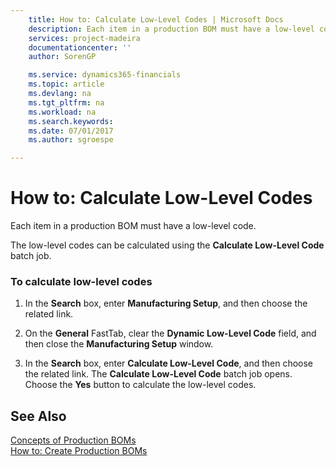 ```yaml
---
    title: How to: Calculate Low-Level Codes | Microsoft Docs
    description: Each item in a production BOM must have a low-level code.
    services: project-madeira
    documentationcenter: ''
    author: SorenGP

    ms.service: dynamics365-financials
    ms.topic: article
    ms.devlang: na
    ms.tgt_pltfrm: na
    ms.workload: na
    ms.search.keywords:
    ms.date: 07/01/2017
    ms.author: sgroespe

---
```

# How to: Calculate Low-Level Codes
Each item in a production BOM must have a low-level code.  
  
 The low-level codes can be calculated using the **Calculate Low-Level Code** batch job.  
  
### To calculate low-level codes  
  
1.  In the **Search** box, enter **Manufacturing Setup**, and then choose the related link.  
  
2.  On the **General** FastTab, clear the **Dynamic Low-Level Code** field, and then close the **Manufacturing Setup** window.  
  
3.  In the **Search** box, enter **Calculate Low-Level Code**, and then choose the related link. The **Calculate Low-Level Code** batch job opens. Choose the **Yes** button to calculate the low-level codes.  
  
## See Also  
 [Concepts of Production BOMs](../concepts-of-production-boms.md)   
 [How to: Create Production BOMs](../how-to-create-production-boms.md)